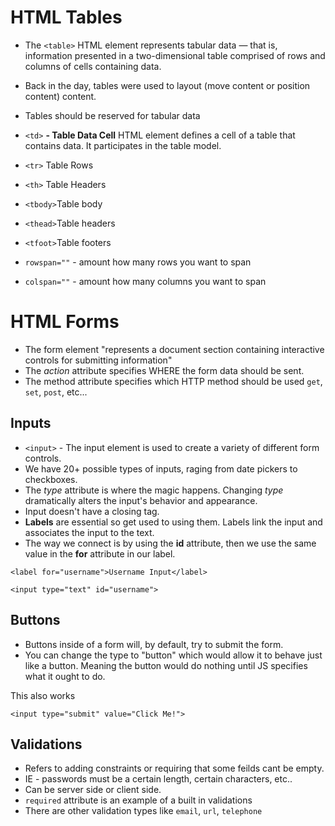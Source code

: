 # HTML Tables
  - The `<table>` HTML element represents tabular data — that is, information presented in a two-dimensional table comprised of rows and columns of cells containing data.

  - Back in the day, tables were used to layout (move content or position content) content.

  - Tables should be reserved for tabular data

  - `<td>` **- Table Data Cell** HTML element defines a cell of a table that contains data. It participates in the table model.
  - `<tr>` Table Rows
  - `<th>` Table Headers
  - `<tbody>`Table body
  - `<thead>`Table headers
  - `<tfoot>`Table footers

  - `rowspan=""` - amount how many rows you want to span
  - `colspan=""` - amount how many columns you want to span

# HTML Forms

 - The form element "represents a document section containing interactive controls for submitting information"
 - The *action* attribute specifies WHERE the form data should be sent.
 - The method attribute specifies which HTTP method should be used `get`, `set`, `post`, etc...

## Inputs
 - `<input>` - The input element is used to create a variety of different form controls.
 - We have 20+ possible types of inputs, raging from date pickers to checkboxes.
 - The *type* attribute is where the magic happens. Changing *type* dramatically alters the input's behavior and appearance.
 - Input doesn't have a closing tag.
 - **Labels** are essential so get used to using them. Labels link the input and associates the input to the text.
 - The way we connect is by using the **id** attribute, then we use the same value in the **for** attribute in our label.

`<label for="username">Username Input</label>`

`<input type="text" id="username">`

## Buttons
 - Buttons inside of a form will, by default, try to submit the form.
 - You can change the type to "button" which would allow it to behave just like a button. Meaning the button would do nothing until JS specifies what it ought to do.

This also works

`<input type="submit" value="Click Me!">`

## Validations
  - Refers to adding constraints or requiring that some feilds cant be empty.
  - IE - passwords must be a certain length, certain characters, etc..
  - Can be server side or client side.
  - `required` attribute is an example of a built in validations
  - There are other validation types like `email`, `url`, `telephone`
